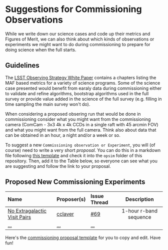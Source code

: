 # Suggestions for Commissioning Observations

While we write down our science cases and code up their metrics and
Figures of Merit, we can also think about which kinds of observations or experiments 
we might want to do during commissioning to prepare for doing science when the full
starts.

## Guidelines

The [LSST Observing Strategy White Paper](https://github.com/LSSTScienceCollaborations/ObservingStrategy/raw/master/whitepaper/LSST_Observing_Strategy_White_Paper.pdf) contains a chapters listing the MAF based metrics for a variety of science programs.  Some of the science case presented would benefit from earaly data during commissioning either to validate and refine algorithms, bootstrap algorithms used in the full survey or provide value added in the science of the full survey (e.g. filling in time sampling the main survey won't do).

When considering a proposed obsering run that would be done in commissioning consider what you might want from the commissioning camera (ComCam - 3x3 4k x 4k CCDs in a single raft with 45 arcmin FOV) and what you might want from the full camera.  Think also about data that can be obtained in an hour, a night and/or a week or so. 

To suggest a new `Commissioning observation or Experiment`, you will (of course) need to write a very short *proposal*. You can do this in a markdown file following [this template](https://github.com/cclaver/ObservingStrategy/blob/master/commissioning/commProp_Template.md) and check it into the `opsim` folder of this repository. Then, add it to the Table below, so everyone can see what you are suggesting and follow the link to your proposal.

## Proposed New Commissioning Experiments

 **Name**              | **Proposer(s)**       | **Issue Thread**| **Description**
:----------------------|:----------------------|:----------------|:----------------:
 [No Extragalactic Visit Pairs](https://github.com/cclaver/ObservingStrategy/blob/master/commissioning/commProp_r-band1hourtimeSeries.md) | [cclaver](https://github.com/cclaver) | [#69](https://github.com/LSSTScienceCollaborations/ObservingStrategy/issues/69) | 1-hour r-band sequence
 [...](https://github.com/LSSTScienceCollaborations/ObservingStrategy/blob/issue64/opsim/) | [...](https://github.com/) | [...](https://github.com/LSSTScienceCollaborations/ObservingStrategy/issues/)


Here's the [commissioning proposal template](https://github.com/cclaver/ObservingStrategy/blob/master/commissioning/commProp_Template.md)
for you to copy and edit. Have fun!
